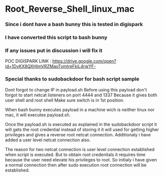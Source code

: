 # Root_Reverse_Shell_linux_mac

### Since i dont have a bash bunny this is tested in digispark
### I have converted this script to bash bunny
### If any issues put in discussion i will fix it
POC DIGISPARK LINK : https://drive.google.com/open?id=1DvKX8QXHImVRZMaoTvmtreFkiL4rwYF-
### Special thanks to sudobackdoor for bash script sample
Dont forgot to change IP in payload.sh
Before using this payload don't forgot to start netcat listeners on port 4444 and 1337
Because it gives both user shell and root shell
Make sure switch is in 1st position.

When bash bunny executes payload in a machine wich is neither linux nor mac, it will executes payload.sh.

Once the payload.sh is executed as explained in the sudobackdoor script it will gets the root credential instead of storing it it will used for getting higher privileges and gives a reverse root netcat connection. Additionaly i have added a user level netcat connection also.

The reason for two netcat connection is user level connection established when script is executed. But to obtain root credenitals it requires time because the user need elevate his privileges to root. So initialy i have given a normal connection then after sudo execution root connection will be established.
